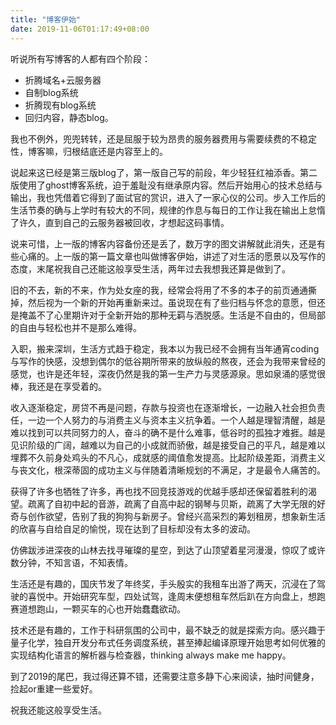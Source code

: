 ```yaml
---
title: "博客伊始"
date: 2019-11-06T01:17:49+08:00
---
```


听说所有写博客的人都有四个阶段：

* 折腾域名+云服务器 
* 自制blog系统 
* 折腾现有blog系统 
* 回归内容，静态blog。

我也不例外，兜兜转转，还是屈服于较为昂贵的服务器费用与需要续费的不稳定性，博客嘛，归根结底还是内容至上的。

说起来这已经是第三版blog了，第一版自己写的前段，年少轻狂红袖添香。第二版使用了ghost博客系统，迫于羞耻没有继承原内容。然后开始用心的技术总结与输出，我也凭借着它得到了面试官的赏识，进入了一家心仪的公司。步入工作后的生活节奏的确与上学时有较大的不同，规律的作息与每日的工作让我在输出上怠惰了许久，直到自己的云服务器被回收，才想起这码事情。
<!--more-->
说来可惜，上一版的博客内容备份还是丢了，数万字的图文讲解就此消失，还是有些心痛的。上一版的第一篇文章也叫做博客伊始，讲述了对生活的愿景以及写作的态度，末尾祝我自己还能这般享受生活，两年过去我想我还算是做到了。

旧的不去，新的不来，作为处女座的我，经常会将用了不多的本子的前页通通撕掉，然后视为一个新的开始再重新来过。虽说现在有了些归档与怀念的意愿，但还是掩盖不了心里期许对于全新开始的那种无羁与洒脱感。生活是不自由的，但局部的自由与轻松也并不是那么难得。

入职，搬来深圳，生活方式趋于稳定，我本以为我已经不会拥有当年通宵coding与写作的快感，没想到偶尔的低谷期所带来的放纵般的熬夜，还会为我带来曾经的感觉，也许是还年轻，深夜仍然是我的第一生产力与灵感源泉。思如泉涌的感觉很棒，我还是在享受着的。

收入逐渐稳定，房贷不再是问题，存款与投资也在逐渐增长，一边融入社会担负责任，一边一个人努力的与消费主义与资本主义抗争着。一个人越是理智清醒，越是难以找到可以共同努力的人，奋斗的确不是什么难事，低谷时的孤独才难捱。越是见识阶级的广阔，越难以为自己的小成就而骄傲，越是接受自己的平凡，越是难以埋葬不久前身处鸡头的不凡心，成就感的阈值愈发提高。比起阶级差距，消费主义与丧文化，根深蒂固的成功主义与伴随着清晰规划的不满足，才是最令人痛苦的。

获得了许多也牺牲了许多，再也找不回竞技游戏的优越手感却还保留着胜利的渴望。疏离了自初中起的音游，疏离了自高中起的钢琴与贝斯，疏离了大学无限的好奇与创作欲望，告别了我的狗狗与新房子。曾经兴高采烈的筹划租房，想象新生活的欣喜与自给自足的愉悦，现在达到了目标却没有太多的波动。

仿佛跋涉进深夜的山林去找寻璀璨的星空，到达了山顶望着星河漫漫，惊叹了或许数分钟，不知言语，不知表情。

生活还是有趣的，国庆节发了年终奖，手头殷实的我租车出游了两天，沉浸在了驾驶的喜悦中。开始研究车型，四处试驾，逢周末便想租车然后趴在方向盘上，想跑赛道想跑山，一颗买车的心也开始蠢蠢欲动。

技术还是有趣的，工作于科研氛围的公司中，最不缺乏的就是探索方向。感兴趣于量子化学，独自开发分布式任务调度系统，甚至捧起编译原理开始思考如何优雅的实现结构化语言的解析器与检查器，thinking always make me happy。

到了2019的尾巴，我过得还算不错，还需要注意多静下心来阅读，抽时间健身，捡起or重建一些爱好。

祝我还能这般享受生活。